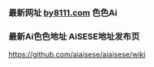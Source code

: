 ### 最新网址 [by8111.com](http://www.by8111.com/?aisese) 色色Ai
### 最新Ai色色地址 AiSESE地址发布页

https://github.com/aiaisese/aiaisese/wiki
